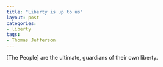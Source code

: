 ```yaml
---
title: "Liberty is up to us"
layout: post
categories:
- liberty
tags:
- Thomas Jefferson
---
```


\[The People\] are the ultimate, guardians of their own liberty.
